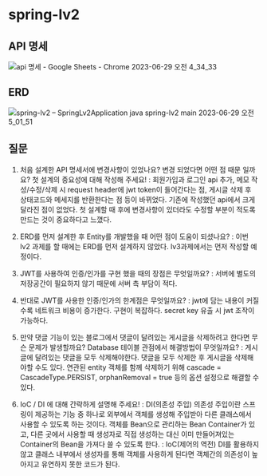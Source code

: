 # spring-lv2
## API 명세
![api 명세 - Google Sheets - Chrome 2023-06-29 오전 4_34_33](https://github.com/Minji-Sohn2/spring-lv2/assets/130354169/fe5a3846-39f1-4060-843a-e049011e7aa2)

## ERD
![spring-lv2 – SpringLv2Application java  spring-lv2 main  2023-06-29 오전 5_01_51](https://github.com/Minji-Sohn2/spring-lv2/assets/130354169/9e4bfb30-e06d-4e69-beb5-09b51d94ebc6)

## 질문
1. 처음 설계한 API 명세서에 변경사항이 있었나요? 
변경 되었다면 어떤 점 때문 일까요? 첫 설계의 중요성에 대해 작성해 주세요!
 : 회원가입과 로그인 api 추가, 메모 작성/수정/삭제 시 request header에 jwt token이 들어간다는 점, 게시글 삭제 후 상태코드와 메세지를 반환한다는 점 등이 바뀌었다.
기존에 작성했던 api에서 크게 달라진 점이 없었다. 첫 설계할 때 후에 변경사항이 있더라도 수정할 부분이 적도록 만드는 것이 중요하다고 느꼈다.
 
2. ERD를 먼저 설계한 후 Entity를 개발했을 때 어떤 점이 도움이 되셨나요?
 : 이번 lv2 과제를 할 때에는 ERD를 먼저 설계하지 않았다. lv3과제에서는 먼저 작성할 예정이다.

3. JWT를 사용하여 인증/인가를 구현 했을 때의 장점은 무엇일까요?
 : 서버에 별도의 저장공간이 필요하지 않기 때문에 서버 측 부담이 적다.

4. 반대로 JWT를 사용한 인증/인가의 한계점은 무엇일까요?
 : jwt에 담는 내용이 커질수록 네트워크 비용이 증가한다. 구현이 복잡하다. secret key 유출 시 jwt 조작이 가능하다.

5. 만약 댓글 기능이 있는 블로그에서 댓글이 달려있는 게시글을 삭제하려고 한다면 무슨 문제가 발생할까요? Database 테이블 관점에서 해결방법이 무엇일까요?
 : 게시글에 달려있는 댓글을 모두 삭제해야한다. 댓글을 모두 삭제한 후 게시글을 삭제해야할 수도 있다.
연관된 entity 객체를 함께 삭제하기 위해 cascade = CascadeType.PERSIST, orphanRemoval = true 등의 옵션 설정으로 해결할 수 있다.

6. IoC / DI 에 대해 간략하게 설명해 주세요!
 : DI(의존성 주입) 
의존성 주입이란 스프링이 제공하는 기능 중 하나로 외부에서 객체를 생성해 주입받아 다른 클래스에서 사용할 수 있도록 하는 것이다. 객체를 Bean으로 관리하는 Bean Container가 있고, 다른 곳에서 사용할 때 생성자로 직접 생성하는 대신 이미 만들어져있는 Container의 Bean을 가져다 쓸 수 있도록 한다.
 : IoC(제어의 역전)
DI를 활용하지 않고 클래스 내부에서 생성자를 통해 객체를 사용하게 된다면 객체간의 의존성이 높아지고 유연하지 못한 코드가 된다.
